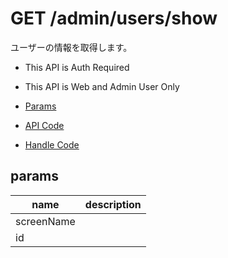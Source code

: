# GET /admin/users/show

ユーザーの情報を取得します。

- This API is Auth Required
- This API is Web and Admin User Only

- [Params](#params)
- [API Code](/src/endpoints/admin/users/show.js)
- [Handle Code](/src/handlers/web/admin/users/show.js)

## params


name|description
---|---
screenName|
id|
